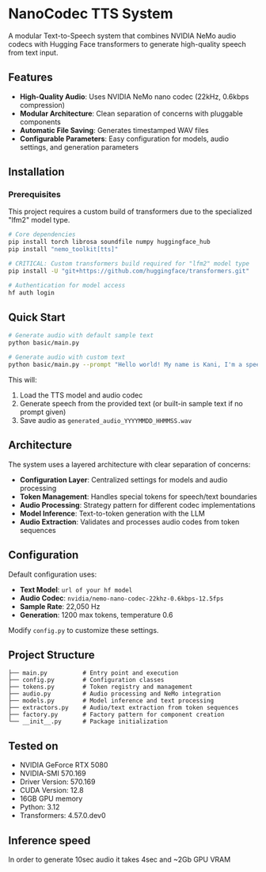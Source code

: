 # NanoCodec TTS System

A modular Text-to-Speech system that combines NVIDIA NeMo audio codecs with Hugging Face transformers to generate high-quality speech from text input.

## Features

- **High-Quality Audio**: Uses NVIDIA NeMo nano codec (22kHz, 0.6kbps compression)
- **Modular Architecture**: Clean separation of concerns with pluggable components
- **Automatic File Saving**: Generates timestamped WAV files
- **Configurable Parameters**: Easy configuration for models, audio settings, and generation parameters

## Installation

### Prerequisites

This project requires a custom build of transformers due to the specialized "lfm2" model type.

```bash
# Core dependencies
pip install torch librosa soundfile numpy huggingface_hub
pip install "nemo_toolkit[tts]"

# CRITICAL: Custom transformers build required for "lfm2" model type
pip install -U "git+https://github.com/huggingface/transformers.git"

# Authentication for model access
hf auth login
```

## Quick Start

```bash
# Generate audio with default sample text
python basic/main.py

# Generate audio with custom text
python basic/main.py --prompt "Hello world! My name is Kani, I'm a speech generation model!"
```

This will:
1. Load the TTS model and audio codec
2. Generate speech from the provided text (or built-in sample text if no prompt given)
3. Save audio as `generated_audio_YYYYMMDD_HHMMSS.wav`

## Architecture

The system uses a layered architecture with clear separation of concerns:

- **Configuration Layer**: Centralized settings for models and audio processing
- **Token Management**: Handles special tokens for speech/text boundaries  
- **Audio Processing**: Strategy pattern for different codec implementations
- **Model Inference**: Text-to-token generation with the LLM
- **Audio Extraction**: Validates and processes audio codes from token sequences

## Configuration

Default configuration uses:
- **Text Model**: `url of your hf model`
- **Audio Codec**: `nvidia/nemo-nano-codec-22khz-0.6kbps-12.5fps`
- **Sample Rate**: 22,050 Hz
- **Generation**: 1200 max tokens, temperature 0.6

Modify `config.py` to customize these settings.

## Project Structure

```
├── main.py          # Entry point and execution
├── config.py        # Configuration classes
├── tokens.py        # Token registry and management
├── audio.py         # Audio processing and NeMo integration
├── models.py        # Model inference and text processing
├── extractors.py    # Audio/text extraction from token sequences
├── factory.py       # Factory pattern for component creation
└── __init__.py      # Package initialization
```

## Tested on

- NVIDIA GeForce RTX 5080
- NVIDIA-SMI 570.169
- Driver Version: 570.169
- CUDA Version: 12.8
- 16GB GPU memory
- Python: 3.12
- Transformers: 4.57.0.dev0

## Inference speed
In order to generate 10sec audio it takes 4sec and ~2Gb GPU VRAM





